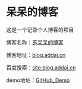 # 呆呆的博客

这是一个记录个人博客的项目

博客名称：[苏呆呆的博客](https://blog.addai.cn/)

博客地址：[blog.addai.cn](https://blog.addai.cn/)

百度搜索：[site:blog.addai.cn](https://www.baidu.com/s?wd=site%3Ablog.addai.cn&rsv_spt=1&rsv_iqid=0xa2c86c95000252c1&issp=1&f=8&rsv_bp=1&rsv_idx=2&ie=utf-8&tn=baiduhome_pg&rsv_enter=1&rsv_dl=tb&rsv_sug3=19&rsv_sug1=2&rsv_sug7=100&rsv_sug2=0&rsv_btype=i&inputT=8355&rsv_sug4=8576)

demo地址：[GitHub_Demo](https://github.com/su-dd/demo)

